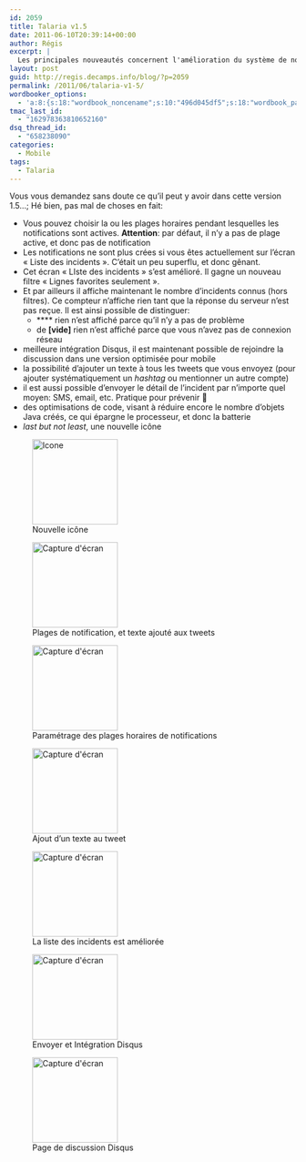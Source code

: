 ```yaml
---
id: 2059
title: Talaria v1.5
date: 2011-06-10T20:39:14+00:00
author: Régis
excerpt: |
  Les principales nouveautés concernent l'amélioration du système de notification et de l'écran "liste" ; une plus forte intégration Disqus ;  une nouvelle icône. Consultez l'article pour la liste exhaustive.
layout: post
guid: http://regis.decamps.info/blog/?p=2059
permalink: /2011/06/talaria-v1-5/
wordbooker_options:
  - 'a:8:{s:18:"wordbook_noncename";s:10:"496d045df5";s:18:"wordbook_page_post";s:4:"-100";s:18:"wordbook_orandpage";s:1:"2";s:23:"wordbook_default_author";s:1:"1";s:23:"wordbook_extract_length";s:3:"256";s:19:"wordbook_actionlink";s:3:"300";s:18:"wordbook_attribute";s:0:"";s:29:"wordbooker_status_update_text";s:33:"New blog post :  %title% - %link%";}'
tmac_last_id:
  - "162978363810652160"
dsq_thread_id:
  - "658238090"
categories:
  - Mobile
tags:
  - Talaria
---
```

Vous vous demandez sans doute ce qu’il peut y avoir dans cette version 1.5…; Hé bien, pas mal de choses en fait:

  * Vous pouvez choisir la ou les plages horaires pendant lesquelles les notifications sont actives. **Attention**: par défaut, il n’y a pas de plage active, et donc pas de notification
  * Les notifications ne sont plus crées si vous êtes actuellement sur l’écran « Liste des incidents ». C’était un peu superflu, et donc gênant.
  * Cet écran « LIste des incidents » s’est amélioré. Il gagne un nouveau filtre « Lignes favorites seulement ». 
  * Et par ailleurs il affiche maintenant le nombre d’incidents connus (hors filtres). Ce compteur n’affiche rien tant que la réponse du serveur n’est pas reçue. Il est ainsi possible de distinguer: 
      * **** rien n’est affiché parce qu’il n’y a pas de problème 
      * de **[vide]** rien n’est affiché parce que vous n’avez pas de connexion réseau
  * meilleure intégration Disqus, il est maintenant possible de rejoindre la discussion dans une version optimisée pour mobile
  * la possibilité d’ajouter un texte à tous les tweets que vous envoyez (pour ajouter systématiquement un _hashtag_ ou mentionner un autre compte)
  * il est aussi possible d’envoyer le détail de l’incident par n’importe quel moyen: SMS, email, etc. Pratique pour prévenir 🙂
  * des optimisations de code, visant à réduire encore le nombre d’objets Java créés, ce qui épargne le processeur, et donc la batterie
  * _last but not least_, une nouvelle icône

<div id='gallery-5' class='gallery galleryid-2059 gallery-columns-3 gallery-size-thumbnail'>
  <figure class='gallery-item'> 
  
  <div class='gallery-icon landscape'>
    <a href='http://regis.decamps.info/blog/2011/06/talaria-v1-5/icon/'><img width="150" height="150" src="http://regis.decamps.info/blog/wp-content/uploads/2011/06/icon-150x150.png" class="attachment-thumbnail size-thumbnail" alt="Icone" aria-describedby="gallery-5-2071" srcset="http://regis.decamps.info/blog/wp-content/uploads/2011/06/icon-150x150.png 150w, http://regis.decamps.info/blog/wp-content/uploads/2011/06/icon-350x350.png 350w, http://regis.decamps.info/blog/wp-content/uploads/2011/06/icon.png 512w" sizes="(max-width: 150px) 100vw, 150px" /></a>
  </div><figcaption class='wp-caption-text gallery-caption' id='gallery-5-2071'> Nouvelle icône </figcaption></figure><figure class='gallery-item'> 
  
  <div class='gallery-icon portrait'>
    <a href='http://regis.decamps.info/blog/2011/06/talaria-v1-5/device-7/'><img width="150" height="150" src="http://regis.decamps.info/blog/wp-content/uploads/2011/06/device-150x150.png" class="attachment-thumbnail size-thumbnail" alt="Capture d&#039;écran" aria-describedby="gallery-5-2064" /></a>
  </div><figcaption class='wp-caption-text gallery-caption' id='gallery-5-2064'> Plages de notification, et texte ajouté aux tweets </figcaption></figure><figure class='gallery-item'> 
  
  <div class='gallery-icon portrait'>
    <a href='http://regis.decamps.info/blog/2011/06/talaria-v1-5/device-8/'><img width="150" height="150" src="http://regis.decamps.info/blog/wp-content/uploads/2011/06/device1-150x150.png" class="attachment-thumbnail size-thumbnail" alt="Capture d&#039;écran" aria-describedby="gallery-5-2065" /></a>
  </div><figcaption class='wp-caption-text gallery-caption' id='gallery-5-2065'> Paramétrage des plages horaires de notifications </figcaption></figure><figure class='gallery-item'> 
  
  <div class='gallery-icon portrait'>
    <a href='http://regis.decamps.info/blog/2011/06/talaria-v1-5/device-9/'><img width="150" height="150" src="http://regis.decamps.info/blog/wp-content/uploads/2011/06/device2-150x150.png" class="attachment-thumbnail size-thumbnail" alt="Capture d&#039;écran" aria-describedby="gallery-5-2066" /></a>
  </div><figcaption class='wp-caption-text gallery-caption' id='gallery-5-2066'> Ajout d’un texte au tweet </figcaption></figure><figure class='gallery-item'> 
  
  <div class='gallery-icon portrait'>
    <a href='http://regis.decamps.info/blog/2011/06/talaria-v1-5/device2-5/'><img width="150" height="150" src="http://regis.decamps.info/blog/wp-content/uploads/2011/06/device21-150x150.png" class="attachment-thumbnail size-thumbnail" alt="Capture d&#039;écran" aria-describedby="gallery-5-2067" /></a>
  </div><figcaption class='wp-caption-text gallery-caption' id='gallery-5-2067'> La liste des incidents est améliorée </figcaption></figure><figure class='gallery-item'> 
  
  <div class='gallery-icon portrait'>
    <a href='http://regis.decamps.info/blog/2011/06/talaria-v1-5/device3-3/'><img width="150" height="150" src="http://regis.decamps.info/blog/wp-content/uploads/2011/06/device3-150x150.png" class="attachment-thumbnail size-thumbnail" alt="Capture d&#039;écran" aria-describedby="gallery-5-2068" /></a>
  </div><figcaption class='wp-caption-text gallery-caption' id='gallery-5-2068'> Envoyer et Intégration Disqus </figcaption></figure><figure class='gallery-item'> 
  
  <div class='gallery-icon portrait'>
    <a href='http://regis.decamps.info/blog/2011/06/talaria-v1-5/device4-3/'><img width="150" height="150" src="http://regis.decamps.info/blog/wp-content/uploads/2011/06/device41-150x150.png" class="attachment-thumbnail size-thumbnail" alt="Capture d&#039;écran" aria-describedby="gallery-5-2069" /></a>
  </div><figcaption class='wp-caption-text gallery-caption' id='gallery-5-2069'> Page de discussion Disqus </figcaption></figure>
</div>
